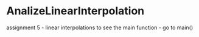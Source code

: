# AnalizeLinearInterpolation
assignment 5 - linear interpolations
to see the main function - go to main()
